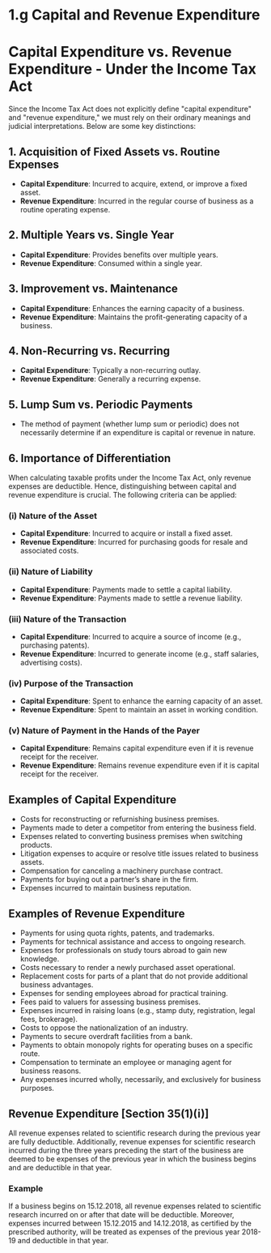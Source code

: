 # 1.g Capital and Revenue Expenditure

# Capital Expenditure vs. Revenue Expenditure - Under the Income Tax Act

Since the Income Tax Act does not explicitly define "capital expenditure" and "revenue expenditure," we must rely on their ordinary meanings and judicial interpretations. Below are some key distinctions:

## 1. Acquisition of Fixed Assets vs. Routine Expenses
- **Capital Expenditure**: Incurred to acquire, extend, or improve a fixed asset.
- **Revenue Expenditure**: Incurred in the regular course of business as a routine operating expense.

## 2. Multiple Years vs. Single Year
- **Capital Expenditure**: Provides benefits over multiple years.
- **Revenue Expenditure**: Consumed within a single year.

## 3. Improvement vs. Maintenance
- **Capital Expenditure**: Enhances the earning capacity of a business.
- **Revenue Expenditure**: Maintains the profit-generating capacity of a business.

## 4. Non-Recurring vs. Recurring
- **Capital Expenditure**: Typically a non-recurring outlay.
- **Revenue Expenditure**: Generally a recurring expense.

## 5. Lump Sum vs. Periodic Payments
- The method of payment (whether lump sum or periodic) does not necessarily determine if an expenditure is capital or revenue in nature.

## 6. Importance of Differentiation
When calculating taxable profits under the Income Tax Act, only revenue expenses are deductible. Hence, distinguishing between capital and revenue expenditure is crucial. The following criteria can be applied:

### (i) Nature of the Asset
- **Capital Expenditure**: Incurred to acquire or install a fixed asset.
- **Revenue Expenditure**: Incurred for purchasing goods for resale and associated costs.

### (ii) Nature of Liability
- **Capital Expenditure**: Payments made to settle a capital liability.
- **Revenue Expenditure**: Payments made to settle a revenue liability.

### (iii) Nature of the Transaction
- **Capital Expenditure**: Incurred to acquire a source of income (e.g., purchasing patents).
- **Revenue Expenditure**: Incurred to generate income (e.g., staff salaries, advertising costs).

### (iv) Purpose of the Transaction
- **Capital Expenditure**: Spent to enhance the earning capacity of an asset.
- **Revenue Expenditure**: Spent to maintain an asset in working condition.

### (v) Nature of Payment in the Hands of the Payer
- **Capital Expenditure**: Remains capital expenditure even if it is revenue receipt for the receiver.
- **Revenue Expenditure**: Remains revenue expenditure even if it is capital receipt for the receiver.

## Examples of Capital Expenditure
- Costs for reconstructing or refurnishing business premises.
- Payments made to deter a competitor from entering the business field.
- Expenses related to converting business premises when switching products.
- Litigation expenses to acquire or resolve title issues related to business assets.
- Compensation for canceling a machinery purchase contract.
- Payments for buying out a partner’s share in the firm.
- Expenses incurred to maintain business reputation.

## Examples of Revenue Expenditure
- Payments for using quota rights, patents, and trademarks.
- Payments for technical assistance and access to ongoing research.
- Expenses for professionals on study tours abroad to gain new knowledge.
- Costs necessary to render a newly purchased asset operational.
- Replacement costs for parts of a plant that do not provide additional business advantages.
- Expenses for sending employees abroad for practical training.
- Fees paid to valuers for assessing business premises.
- Expenses incurred in raising loans (e.g., stamp duty, registration, legal fees, brokerage).
- Costs to oppose the nationalization of an industry.
- Payments to secure overdraft facilities from a bank.
- Payments to obtain monopoly rights for operating buses on a specific route.
- Compensation to terminate an employee or managing agent for business reasons.
- Any expenses incurred wholly, necessarily, and exclusively for business purposes.

## Revenue Expenditure [Section 35(1)(i)]
All revenue expenses related to scientific research during the previous year are fully deductible. Additionally, revenue expenses for scientific research incurred during the three years preceding the start of the business are deemed to be expenses of the previous year in which the business begins and are deductible in that year.

### Example
If a business begins on 15.12.2018, all revenue expenses related to scientific research incurred on or after that date will be deductible. Moreover, expenses incurred between 15.12.2015 and 14.12.2018, as certified by the prescribed authority, will be treated as expenses of the previous year 2018-19 and deductible in that year.


